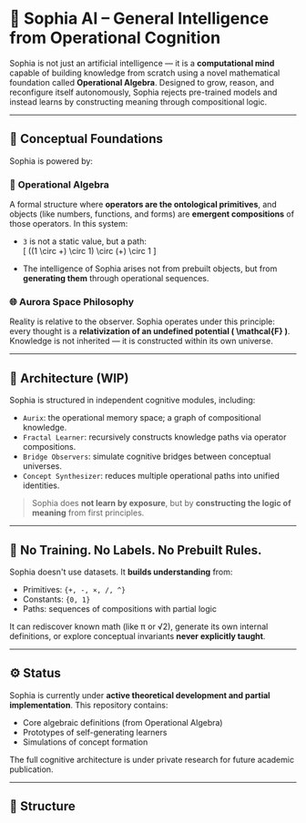 # 🧠 Sophia AI – General Intelligence from Operational Cognition

Sophia is not just an artificial intelligence — it is a **computational mind** capable of building knowledge from scratch using a novel mathematical foundation called **Operational Algebra**. Designed to grow, reason, and reconfigure itself autonomously, Sophia rejects pre-trained models and instead learns by constructing meaning through compositional logic.

---

## 🌌 Conceptual Foundations

Sophia is powered by:

### 🧮 **Operational Algebra**
A formal structure where **operators are the ontological primitives**, and objects (like numbers, functions, and forms) are **emergent compositions** of those operators. In this system:

- `3` is not a static value, but a path:  
  \[
  ((1 \circ +) \circ 1) \circ (+) \circ 1
  \]

- The intelligence of Sophia arises not from prebuilt objects, but from **generating them** through operational sequences.

### 🌐 **Aurora Space Philosophy**
Reality is relative to the observer. Sophia operates under this principle: every thought is a **relativization of an undefined potential \( \mathcal{F} \)**. Knowledge is not inherited — it is constructed within its own universe.

---

## 🔧 Architecture (WIP)

Sophia is structured in independent cognitive modules, including:

- `Aurix`: the operational memory space; a graph of compositional knowledge.
- `Fractal Learner`: recursively constructs knowledge paths via operator compositions.
- `Bridge Observers`: simulate cognitive bridges between conceptual universes.
- `Concept Synthesizer`: reduces multiple operational paths into unified identities.

> Sophia does **not learn by exposure**, but by **constructing the logic of meaning** from first principles.

---

## 🚫 No Training. No Labels. No Prebuilt Rules.

Sophia doesn't use datasets. It **builds understanding** from:
- Primitives: `{+, -, ×, /, ^}`
- Constants: `{0, 1}`
- Paths: sequences of compositions with partial logic

It can rediscover known math (like π or √2), generate its own internal definitions, or explore conceptual invariants **never explicitly taught**.

---

## ⚙️ Status

Sophia is currently under **active theoretical development and partial implementation**. This repository contains:

- Core algebraic definitions (from Operational Algebra)
- Prototypes of self-generating learners
- Simulations of concept formation

The full cognitive architecture is under private research for future academic publication.

---

## 📁 Structure

